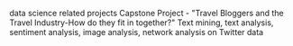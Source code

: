 data science related projects
Capstone Project - "Travel Bloggers and the Travel Industry-How do they fit in together?"
Text mining, text analysis, sentiment analysis, image analysis, network analysis on Twitter data
